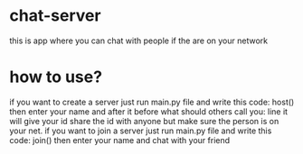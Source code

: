 # chat-server
this is app where you can chat with people if the are on your network
# how to use?
if you want to create a server just run main.py file and write this code: host()
then enter your name and after it before what should others call you: line it will give your
id share the id with anyone but make sure the person is on your net.
if you want to join a server just run main.py file and write this code: join()
then enter your name and chat with your friend
